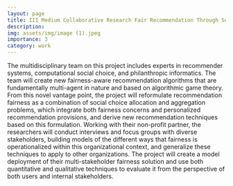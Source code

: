 ```yaml
---
layout: page
title: III Medium Collaborative Research Fair Recommendation Through Social Choice
description: 
img: assets/img/image (1).jpeg
importance: 3
category: work
---
```

The multidisciplinary team on this project includes experts in recommender systems, computational social choice, and philanthropic informatics. The team will create new fairness-aware recommendation algorithms that are fundamentally multi-agent in nature and based on algorithmic game theory. From this novel vantage point, the project will reformulate recommendation fairness as a combination of social choice allocation and aggregation problems, which integrate both fairness concerns and personalized recommendation provisions, and derive new recommendation techniques based on this formulation. Working with their non-profit partner, the researchers will conduct interviews and focus groups with diverse stakeholders, building models of the different ways that fairness is operationalized within this organizational context, and generalize these techniques to apply to other organizations. The project will create a model deployment of their multi-stakeholder fairness solution and use both quantitative and qualitative techniques to evaluate it from the perspective of both users and internal stakeholders.